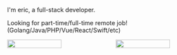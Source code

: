 I'm eric, a full-stack developer.

Looking for part-time/full-time remote job! (Golang/Java/PHP/Vue/React/Swift/etc)

<div style="display: flex">
  <img style="width: 50%; height: auto" src="https://github-readme-stats.vercel.app/api?username=er1c-zh&show_icons=true"/>
  <img style="width: 50%; height: auto" src="https://github-readme-stats.vercel.app/api/top-langs/?username=er1c-zh&layout=compact&hide=antlr"/>
</div>

<!---
er1c-zh/er1c-zh is a ✨ special ✨ repository because its `README.md` (this file) appears on your GitHub profile.
You can click the Preview link to take a look at your changes.
--->
